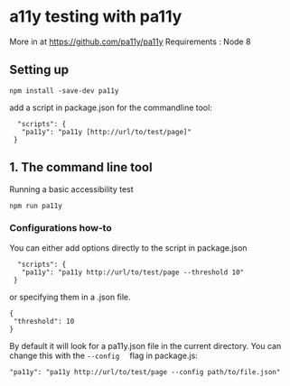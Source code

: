 # a11y testing with pa11y
More in  at https://github.com/pa11y/pa11y
Requirements : Node 8


## Setting up
 ```
 npm install -save-dev pa11y
  ```
  add a script in package.json for the commandline tool:
 ```
   "scripts": {
    "pa11y": "pa11y [http://url/to/test/page]"
  }
 ```
## 1. The command line tool
Running a basic accessibility test 
 ```
 npm run pa11y
  ```
### Configurations how-to
You can either add options directly to the script in package.json
 ```
   "scripts": {
    "pa11y": "pa11y http://url/to/test/page --threshold 10"
  }
 ```
 or specifying them in a .json file.
 ```
 {
  "threshold": 10
}
 ```
By default it will look for a pa11y.json file in the current directory. You can change this with the  ```--config  ``` flag in package.js:

```
"pa11y": "pa11y http://url/to/test/page --config path/to/file.json"
```



